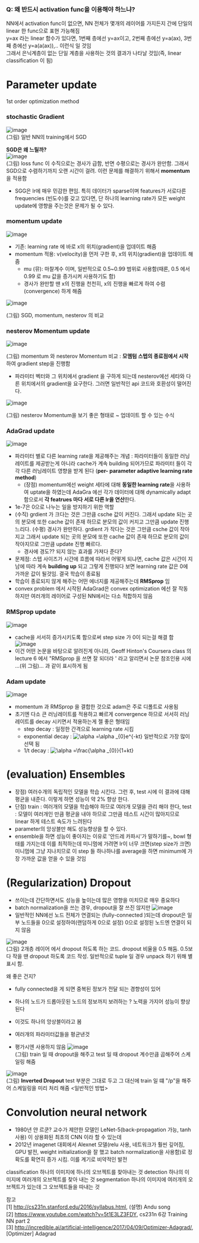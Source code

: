 ### Q: 왜 반드시 activation func을 이용해야 하느냐?
NN에서 activation func이 없으면, NN 전체가 몇개의 레이어를 가지든지 간에 단일의 linear 한 func으로 표현 가능해짐  
y=ax 라는 linear 함수가 있다면, 1번째 층에선 y=ax이고, 2번째 층에선 y=a(ax), 3번째 층에선 y=a(a(ax)),.. 이런식 일 것임  
그래서 은닉계층이 없는 단일 계층을 사용하는 것의 결과가 나타날 것임(즉, linear classification 이 됨)  
  
# Parameter update
1st order optimization method
### stochastic Gradient 
![image](https://user-images.githubusercontent.com/56099627/70998252-35945000-211a-11ea-8ac5-edad3490c1e4.png)  
(그림) 일반 NN의 training에서 SGD  
  
**SGD은 왜 느릴까?**  
![image](https://user-images.githubusercontent.com/56099627/70980180-39ae7680-20f6-11ea-8fd0-a7b11cf981d7.png)  
(그림) loss func 이 수직으로는 경사가 급함, 반면 수평으로는 경사가 완만함. 그래서 SGD으로 수렴하기까지 오랜 시간이 걸려. 이런 문제를 해결하기 위해서 **momentum**을 적용함  
- SGG은 lr에 매우 민감한 편임. 특히 데이터가 sparse이며 features가 서로다른 frequencies (빈도수)를 갖고 있다면, 단 하나의 learning rate가 모든 weight update에 영향을 주는것은 문제가 될 수 있다.

### momentum update
![image](https://user-images.githubusercontent.com/56099627/70980894-73cc4800-20f7-11ea-92c2-1475d65f410c.png)  
- 기존: learning rate 에 바로 x의 위치(gradient)을 업데이트 해줌
- momentum 적용: v(velocity)을 먼저 구한 후, x의 위치(gradient)을 업데이트 해줌
  - mu (뮤): 마찰계수 이며, 일반적으로 0.5~0.99 범위로 사용함(때론, 0.5 에서 0.99 로 mu 값을 증가시켜 사용하기도 함)
  - 경사가 완만할 땐 x의 진행을 천천히, x의 진행을 빠르게 하여 수렴(convergence) 하게 해줌

![image](https://user-images.githubusercontent.com/56099627/70984913-a62d7380-20fe-11ea-8aaf-447acb3a357c.png)
  
(그림) SGD, momentum, nesterov 의 비교

### nesterov Momentum update
![image](https://user-images.githubusercontent.com/56099627/70982968-4ed9d400-20fb-11ea-860a-a6a719521f9d.png)  
  
(그림) momentum 와 nesterov Momentum 비교 : **모멤텀 스텝의 종료점에서 시작** 하여 gradient step을 진행함  
- 파라미터 벡터와 그 위치에서 gradient 을 구하게 되는데 nesterov에선 세타와 다른 위치에서의 gradient을 요구한다. 그러면 일반적인 api 코드와 호환성이 떨어진다. 

![image](https://user-images.githubusercontent.com/56099627/70984362-b2fd9780-20fd-11ea-85db-d5679730cce4.png)  

(그림) nesterov Momentum을 보기 좋은 형태로 ~ 업데이트 할 수 있는 수식 

### AdaGrad update
![image](https://user-images.githubusercontent.com/56099627/70986386-2359e800-2101-11ea-8419-7579f7dae6f7.png)  
- 파라미터 별로 다른 learning rate을 제공해주는 개념 : 파라미터들이 동일한 러닝레이트를 제공받는게 아니라 cache가 계속 building  되어가므로 파라미터 들이 각각 다른 러닝레이트 영향을 받게 된다 (**per- parameter adaptive learning rate method**)
  - (장점) momentum에선 weight 세타에 대해 **동일한 learning rate**을 사용하여 uptate을 하였는데 AdaGra 에선 각가 데이터에 대해 dynamically adapt 함으로서 **각 featrues 마다 서로 다른 lr을 연산**한다.
- 1e-7은 0으로 나누는 일을 방지하기 위한 역할
- (수직) grdient 가 크다는 것은 그만큼 csche 값이 커진다. 그래서 update 되는 곳의 분모에 또한 cache 값이 존재 하므로 분모의 값이 커지고 그만큼 update 진행 느리다. (수평) 경사가 완만하다. grdient 가 작다는 것은 그만큼 csche 값이 작아지고 그래서 update 되는 곳의 분모에 또한 cache 값이 존재 하므로 분모의 값이 작아지므로 그만큼 update 진행 빠르다. 
  - 경사에 경도?? 되지 않는 효과를 가져다 준다?
- 문제점: 스텝 사이즈가 시간에 흐름에 따라서 어떻게 되냐면, cache 값은 시간이 지남에 따라 계속 **building up** 되고 그렇게 진행되다 보면 learning rate 값은 0에 가까운 값이 될것임. 결국 학습이 종료됨
- 학습이 종료되지 않게 해주는 어떤 에너지를 제공해주는데 **RMSprop** 임
- convex problem 에서 시작된 AdaGrad은 convex optimization 에선 잘 작동 하지만 여러개의 레이어로 구성된 NN에서는 다소 적합하지 않음

### RMSprop update
![image](https://user-images.githubusercontent.com/56099627/70991125-37561780-210a-11ea-82ca-496ea4f63a62.png)  
- cache을 서서히 증가시키도록 함으로써 step size 가 0이 되는걸 해결 함
![image](https://user-images.githubusercontent.com/56099627/70991465-d7ac3c00-210a-11ea-8e65-ec0da651f2e4.png)  
- 이건 어떤 논문을 바탕으로 알려진게 아니라, Geoff Hinton's Coursera class 의 lecture 6 에서 "RMSprop 을 쓰면 잘 되더라 ' 라고 알리면서 논문 참조인용 시에 ...(위 그림)... 과 같이 표시하게 됨  

### Adam update
![image](https://user-images.githubusercontent.com/56099627/70992025-1e4e6600-210c-11ea-9ba9-3b8a8efbb20b.png)  
- momentum 과 RMSprop 을 결합한 것으로 adam은 주로 디폴트로 사용됨 
- 초기엔 다소 큰 러닝레이트를 적용하고 빠르게 convergence 하므로 서서히 러닝 레이트를 decay 시키면서 적용하는게 젤 좋은 형태임
  - step decay : 일정한 간격으로 learning rate 시킴
  - exponential decay : <img src="https://latex.codecogs.com/gif.latex?\alpha&space;=\alpha&space;_{0}e^{-kt}" title="\alpha =\alpha _{0}e^{-kt}" /></a> 일반적으로 가장 많이 선택 됨
  - 1/t decay : <img src="https://latex.codecogs.com/gif.latex?\alpha&space;=\frac{\alpha&space;_{0}}{1&plus;kt}" title="\alpha =\frac{\alpha _{0}}{1+kt}" /></a>

# (evaluation) Ensembles 
- 장점) 여러수개의 독립적인 모델을 학습 시킨다. 그런 후, test 시에 이 결과에 대해 평균을 내준다. 이렇게 하면 성능이 약 2% 향상 한다.
- 단점) train : 여러개의 모델을 학습해야 하므로 여러개 모델을 관리 해야 한다, test : 모델이 여러개인 만큼 평균을 내야 하므로 그만큼 테스트 시간이 많아지므로 linear 하게 테스트 속도가 느려된다
- parameter의 앙상블만 해도 성능향상을 할 수 있다.   
- ensemble을 하면 성능이 좋아지는 이유로 '안드레 카파시'가 말하기를~, bowl 형태를 가지는데 이를 최적하는데 미니멈에 가려면 lr이 너무 크면(step size가 크면) 미니멈에 그냥 지나치므로 이 step 들 하나하나를 average을 하면 minimum에 가장 가까운 값을 얻을 수 있을 것임

# (Regularization) Dropout
- 쓰이는데 간단하면서도 성능을 높이는데 많은 영향을 미치므로 매우 중요하다
- batch normalization을 쓰는 경우, dropout을 잘 쓰진 않지만 
![image](https://user-images.githubusercontent.com/56099627/70995050-ed256400-2112-11ea-9500-5e08ee3011c5.png)  
- 일반적인 NN에선 노드 전체가 연결되는 (fully-connected )되는데 dropout은 일부 노드들을 0으로 설정하여(랜덤하게 0으로 설정) 0으로 설정된 노드엔 연결이 되지 않음

![image](https://user-images.githubusercontent.com/56099627/70995330-a421df80-2113-11ea-9354-b3be8e064343.png)  
(그림) 2개층 레이어 에서 dropout 하도록 하는 코드. dropout 비율을 0.5 해둠. 0.5보다 작을 땐 dropout 하도록 코드 작성. 일반적으로 tuple 일 경우 unpack 하기 위해 별표시 함. 

왜 좋은 건지?
- fully connected을 게 되면 중복된 정보가 전달 되는 경향성이 있어
- 하나의 노드가 드롭아웃된 노드의 정보까지 보려하는 ? 노력을 가지어 성능이 향상된다
- 이것도 하나의 앙상블이라고 봄 
- 여러개의 파라미터값들을 평균낸것

- 평가시엔 사용하지 않음
![image](https://user-images.githubusercontent.com/56099627/70996122-7ccc1200-2115-11ea-9243-dc469659d391.png)  
(그림) train 일 때 dropout을 해주고 test 일 때 dropout 계수만큼 곱해주어 스케일링 해줌
  
![image](https://user-images.githubusercontent.com/56099627/70996394-04198580-2116-11ea-8d31-ae2f6ba4bb6e.png)   
(그림) **Inverted Dropout** test 부분은 그대로 두고 그 대신에 train 일 떄 "/p"을 해주어 스케일링을 미리 처리 해줌 <일반적인 방법>

# Convolution neural network
- 1980년 얀 르쿤? 교수가 제안한 모델인 LeNet-5(back-propagation 가능, tanh 사용) 이 상용화된 최초의 CNN 이라 할 수 있는데 
- 2012년 imagenet 대회에서 Alexnet 모델(relu 사용, 네트워크가 훨씬 깊어짐, GPU 발전, weight initialization을 잘 했고 batch normalization을 사용함)로 정확도를 확연히 증가 시킴.  이를 계기로 비약적인 발전

classification 하나의 이미지에 하나의 오브젝트를 찾아내는 것
detection 하나의 이미지에 여러개의 오브젝트를 찾아 내는 것
segmentation 하나의 이미지에 여러개의 오브젝트가 있는데 그 오브젝트들을 따내는 것


참고  
[1] http://cs231n.stanford.edu/2016/syllabus.html, (설명) Andu song  
[2] https://www.youtube.com/watch?v=5t1E3LZ3FDY, cs231n 6강 Training NN part 2  
[3] http://incredible.ai/artificial-intelligence/2017/04/09/Optimizer-Adagrad/, [Optimizer] Adagrad
